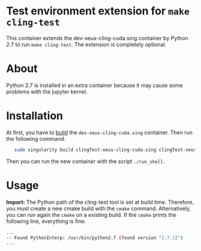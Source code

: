 # Test environment extension for `make cling-test`

This container extends the dev-xeus-cling-cuda.sing container by Python 2.7 to run `make cling-test`. The extension is completely optional.

# About
Python 2.7 is installed in an extra container because it may cause some problems with the jupyter kernel.

# Installation

At first, you have to [build](../README.md) the `dev-xeus-cling-cuda.sing` container. Then run the following command.
```bash
   sudo singularity build clingTest-xeus-cling-cuda.sing clingTest-xeus-cling-cuda
```

Then you can run the new container with the script `./run_shell`.

# Usage

**Import:** The Python path of the cling-test tool is set at build time. Therefore, you must create a new cmake build with the `cmake` command. Alternatively, you can run again the `cmake` on a existing build. If the `cmake` prints the following line, everything is fine.

```bash
...
-- Found PythonInterp: /usr/bin/python2.7 (found version "2.7.12")
...
```
